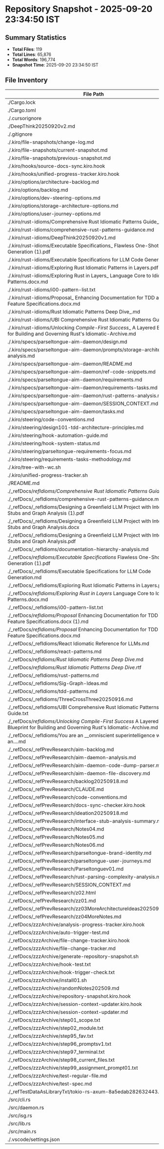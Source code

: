# Repository Snapshot - 2025-09-20 23:34:50 IST

## Summary Statistics
- **Total Files**: 119
- **Total Lines**: 65,876
- **Total Words**: 196,774
- **Snapshot Time**: 2025-09-20 23:34:50 IST

## File Inventory

| File Path | Lines | Words | Size |
|-----------|-------|-------|------|
| ./Cargo.lock | 1054 | 2108 | 28K |
| ./Cargo.toml | 24 | 85 | 521 |
| ./.cursorignore | 135 | 202 | 1.7K |
| ./DeepThink20250920v2.md | [binary] | [binary] | 0 |
| ./.gitignore | 222 | 383 | 2.9K |
| ./.kiro/file-snapshots/change-log.md | 1176 | 3472 | 26K |
| ./.kiro/file-snapshots/current-snapshot.md | 131 | 1276 | 9.2K |
| ./.kiro/file-snapshots/previous-snapshot.md | 131 | 1276 | 9.2K |
| ./.kiro/hooks/source-docs-sync.kiro.hook | [binary] | [binary] | 1.8K |
| ./.kiro/hooks/unified-progress-tracker.kiro.hook | [binary] | [binary] | 545 |
| ./.kiro/options/architecture-backlog.md | 2638 | 12791 | 104K |
| ./.kiro/options/backlog.md | 339 | 2385 | 19K |
| ./.kiro/options/dev-steering-options.md | 1214 | 5310 | 44K |
| ./.kiro/options/storage-architecture-options.md | 764 | 3596 | 29K |
| ./.kiro/options/user-journey-options.md | 85 | 346 | 2.9K |
| ./.kiro/rust-idioms/Comprehensive Rust Idiomatic Patterns Guide_.txt | 769 | 12536 | 90K |
| ./.kiro/rust-idioms/comprehensive-rust-patterns-guidance.md | 1846 | 5140 | 51K |
| ./.kiro/rust-idioms/DeepThink20250920v1.md | 558 | 3139 | 25K |
| ./.kiro/rust-idioms/Executable Specifications_ Flawless One-Shot Code Generation (1).pdf | [binary] | [binary] | 83K |
| ./.kiro/rust-idioms/Executable Specifications for LLM Code Generation.md | 214 | 4231 | 33K |
| ./.kiro/rust-idioms/Exploring Rust Idiomatic Patterns in Layers.pdf | [binary] | [binary] | 613K |
| ./.kiro/rust-idioms/Exploring Rust in Layers_ Language Core to Idiomatic Patterns.docx.md | 270 | 12621 | 97K |
| ./.kiro/rust-idioms/i00-pattern-list.txt | 607 | 2069 | 18K |
| ./.kiro/rust-idioms/Proposal_ Enhancing Documentation for TDD and Feature Specifications.docx.md | 203 | 3756 | 28K |
| ./.kiro/rust-idioms/Rust Idiomatic Patterns Deep Dive_.md | 878 | 12280 | 95K |
| ./.kiro/rust-idioms/UBI Comprehensive Rust Idiomatic Patterns Guide.txt | 769 | 12536 | 90K |
| ./.kiro/rust-idioms/Unlocking _Compile-First Success__ A Layered Blueprint for Building and Governing Rust's Idiomatic-Archive.md | 416 | 5927 | 47K |
| ./.kiro/specs/parseltongue-aim-daemon/design.md | 2677 | 7914 | 87K |
| ./.kiro/specs/parseltongue-aim-daemon/prompts/storage-architecture-analysis.md | 204 | 881 | 7.2K |
| ./.kiro/specs/parseltongue-aim-daemon/README.md | 125 | 566 | 5.3K |
| ./.kiro/specs/parseltongue-aim-daemon/ref-code-snippets.md | 335 | 950 | 9.7K |
| ./.kiro/specs/parseltongue-aim-daemon/requirements.md | 152 | 1464 | 9.8K |
| ./.kiro/specs/parseltongue-aim-daemon/requirements-tasks.md | 107 | 1220 | 9.6K |
| ./.kiro/specs/parseltongue-aim-daemon/rust-patterns-analysis.md | 483 | 1480 | 14K |
| ./.kiro/specs/parseltongue-aim-daemon/SESSION_CONTEXT.md | 215 | 1059 | 8.4K |
| ./.kiro/specs/parseltongue-aim-daemon/tasks.md | 300 | 2188 | 18K |
| ./.kiro/steering/code-conventions.md | 1997 | 6142 | 53K |
| ./.kiro/steering/design101-tdd-architecture-principles.md | 943 | 3431 | 29K |
| ./.kiro/steering/hook-automation-guide.md | 256 | 1274 | 11K |
| ./.kiro/steering/hook-system-status.md | 27 | 115 | 912 |
| ./.kiro/steering/parseltongue-requirements-focus.md | 34 | 130 | 954 |
| ./.kiro/steering/requirements-tasks-methodology.md | 79 | 429 | 3.5K |
| ./.kiro/tree-with-wc.sh | 60 | 411 | 2.7K |
| ./.kiro/unified-progress-tracker.sh | 242 | 1138 | 9.4K |
| ./README.md | 31 | 115 | 973 |
| ./_refDocs/_refIdioms/Comprehensive Rust Idiomatic Patterns Guide_.txt | 769 | 12536 | 90K |
| ./_refDocs/_refIdioms/comprehensive-rust-patterns-guidance.md | 1846 | 5140 | 51K |
| ./_refDocs/_refIdioms/Designing a Greenfield LLM Project with Interface Stubs and Graph Analysis (1).pdf | [binary] | [binary] | 81K |
| ./_refDocs/_refIdioms/Designing a Greenfield LLM Project with Interface Stubs and Graph Analysis.docx | [binary] | [binary] | 30K |
| ./_refDocs/_refIdioms/Designing a Greenfield LLM Project with Interface Stubs and Graph Analysis.pdf | [binary] | [binary] | 81K |
| ./_refDocs/_refIdioms/documentation-hierarchy-analysis.md | 198 | 1170 | 8.9K |
| ./_refDocs/_refIdioms/Executable Specifications_ Flawless One-Shot Code Generation (1).pdf | [binary] | [binary] | 83K |
| ./_refDocs/_refIdioms/Executable Specifications for LLM Code Generation.md | 214 | 4231 | 33K |
| ./_refDocs/_refIdioms/Exploring Rust Idiomatic Patterns in Layers.pdf | [binary] | [binary] | 613K |
| ./_refDocs/_refIdioms/Exploring Rust in Layers_ Language Core to Idiomatic Patterns.docx.md | 270 | 12621 | 97K |
| ./_refDocs/_refIdioms/i00-pattern-list.txt | 607 | 2069 | 18K |
| ./_refDocs/_refIdioms/Proposal_ Enhancing Documentation for TDD and Feature Specifications.docx (1).md | 203 | 3756 | 28K |
| ./_refDocs/_refIdioms/Proposal_ Enhancing Documentation for TDD and Feature Specifications.docx.md | 203 | 3756 | 28K |
| ./_refDocs/_refIdioms/React Idiomatic Reference for LLMs.md | 424 | 8120 | 58K |
| ./_refDocs/_refIdioms/react-patterns.md | 694 | 1980 | 20K |
| ./_refDocs/_refIdioms/Rust Idiomatic Patterns Deep Dive_.md | 878 | 12280 | 95K |
| ./_refDocs/_refIdioms/Rust Idiomatic Patterns Deep Dive_.rtf | [binary] | [binary] | 5.9M |
| ./_refDocs/_refIdioms/rust-patterns.md | 434 | 1302 | 12K |
| ./_refDocs/_refIdioms/Sig-Graph-Ideas.md | 345 | 1359 | 11K |
| ./_refDocs/_refIdioms/tdd-patterns.md | 583 | 1784 | 20K |
| ./_refDocs/_refIdioms/ThreeCrossThree20250916.md | 96 | 787 | 5.3K |
| ./_refDocs/_refIdioms/UBI Comprehensive Rust Idiomatic Patterns Guide.txt | 769 | 12536 | 90K |
| ./_refDocs/_refIdioms/Unlocking _Compile-First Success__ A Layered Blueprint for Building and Governing Rust's Idiomatic-Archive.md | 416 | 5927 | 47K |
| ./_refDocs/_refIdioms/You are an __omniscient superintelligence with an....md | 161 | 2182 | 16K |
| ./_refDocs/_refPrevResearch/aim-backlog.md | 111 | 694 | 5.4K |
| ./_refDocs/_refPrevResearch/aim-daemon-analysis.md | 74 | 566 | 4.2K |
| ./_refDocs/_refPrevResearch/aim-daemon-code-dump-parser.md | 527 | 1565 | 17K |
| ./_refDocs/_refPrevResearch/aim-daemon-file-discovery.md | 583 | 1545 | 16K |
| ./_refDocs/_refPrevResearch/backlog20250918.md | 190 | 773 | 5.9K |
| ./_refDocs/_refPrevResearch/CLAUDE.md | 722 | 4120 | 32K |
| ./_refDocs/_refPrevResearch/code-conventions.md | 365 | 1125 | 9.2K |
| ./_refDocs/_refPrevResearch/docs-sync-checker.kiro.hook | [binary] | [binary] | 1.5K |
| ./_refDocs/_refPrevResearch/ideation20250918.md | 2339 | 8402 | 76K |
| ./_refDocs/_refPrevResearch/interface-stub-analysis-summary.md | 176 | 1398 | 11K |
| ./_refDocs/_refPrevResearch/Notes04.md | 5498 | 22845 | 201K |
| ./_refDocs/_refPrevResearch/Notes05.md | 152 | 1560 | 11K |
| ./_refDocs/_refPrevResearch/Notes06.md | 1736 | 33368 | 270K |
| ./_refDocs/_refPrevResearch/parseltongue-brand-identity.md | 295 | 1296 | 9.8K |
| ./_refDocs/_refPrevResearch/parseltongue-user-journeys.md | 640 | 2766 | 22K |
| ./_refDocs/_refPrevResearch/Parseltonguev01.md | [binary] | [binary] | 0 |
| ./_refDocs/_refPrevResearch/rust-parsing-complexity-analysis.md | 241 | 1172 | 8.4K |
| ./_refDocs/_refPrevResearch/SESSION_CONTEXT.md | 26 | 120 | 830 |
| ./_refDocs/_refPrevResearch/z02.html | 6060 | 295759 | 5.2M |
| ./_refDocs/_refPrevResearch/zz01.md | 523 | 9178 | 66K |
| ./_refDocs/_refPrevResearch/zz03MoreArchitectureIdeas20250920v1.md | [binary] | [binary] | 2.5M |
| ./_refDocs/_refPrevResearch/zz04MoreNotes.md | 1188 | 14961 | 112K |
| ./_refDocs/zzzArchive/analysis-progress-tracker.kiro.hook | [binary] | [binary] | 867 |
| ./_refDocs/zzzArchive/auto-trigger-test.md | 6 | 37 | 226 |
| ./_refDocs/zzzArchive/file-change-tracker.kiro.hook | [binary] | [binary] | 1.1K |
| ./_refDocs/zzzArchive/file-change-tracker.md | 279 | 1182 | 9.2K |
| ./_refDocs/zzzArchive/generate-repository-snapshot.sh | 108 | 537 | 4.1K |
| ./_refDocs/zzzArchive/hook-test.txt | 2 | 19 | 124 |
| ./_refDocs/zzzArchive/hook-trigger-check.txt | 1 | 12 | 113 |
| ./_refDocs/zzzArchive/install01.sh | 501 | 1386 | 13K |
| ./_refDocs/zzzArchive/randomNotes202509.md | 155 | 966 | 6.5K |
| ./_refDocs/zzzArchive/repository-snapshot.kiro.hook | [binary] | [binary] | 1.4K |
| ./_refDocs/zzzArchive/session-context-updater.kiro.hook | 18 | 123 | 1.3K |
| ./_refDocs/zzzArchive/session-context-updater.md | 240 | 1048 | 8.1K |
| ./_refDocs/zzzArchive/step01_scope.txt | 152 | 480 | 3.3K |
| ./_refDocs/zzzArchive/step02_module.txt | 281 | 861 | 8.3K |
| ./_refDocs/zzzArchive/step95_fav.txt | 28 | 29 | 242 |
| ./_refDocs/zzzArchive/step96_promptsv1.txt | 312 | 1445 | 9.9K |
| ./_refDocs/zzzArchive/step97_terminal.txt | 168 | 626 | 4.5K |
| ./_refDocs/zzzArchive/step98_current_files.txt | 10 | 10 | 218 |
| ./_refDocs/zzzArchive/step99_assignment_prompt01.txt | 396 | 1674 | 13K |
| ./_refDocs/zzzArchive/test-regular-file.md | 7 | 39 | 228 |
| ./_refDocs/zzzArchive/test-spec.md | 7 | 38 | 217 |
| ./_refTestDataAsLibraryTxt/tokio-rs-axum-8a5edab282632443.txt | 54830 | 156578 | 1.6M |
| ./src/cli.rs | 381 | 1025 | 12K |
| ./src/daemon.rs | 649 | 1960 | 23K |
| ./src/isg.rs | 598 | 1809 | 21K |
| ./src/lib.rs | 33 | 101 | 875 |
| ./src/main.rs | 13 | 34 | 280 |
| ./.vscode/settings.json | [binary] | [binary] | 44 |
